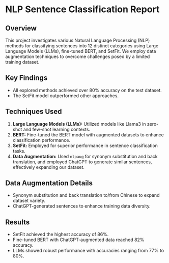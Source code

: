 # NLP Sentence Classification Report

## Overview
This project investigates various Natural Language Processing (NLP) methods for classifying sentences into 12 distinct categories using Large Language Models (LLMs), fine-tuned BERT, and SetFit. We employ data augmentation techniques to overcome challenges posed by a limited training dataset.

## Key Findings
- All explored methods achieved over 80% accuracy on the test dataset.
- The SetFit model outperformed other approaches.

## Techniques Used
1. **Large Language Models (LLMs):** Utilized models like Llama3 in zero-shot and few-shot learning contexts.
2. **BERT:** Fine-tuned the BERT model with augmented datasets to enhance classification performance.
3. **SetFit:** Employed for superior performance in sentence classification tasks.
4. **Data Augmentation:** Used `nlpaug` for synonym substitution and back translation, and employed ChatGPT to generate similar sentences, effectively expanding our dataset.

## Data Augmentation Details
- Synonym substitution and back translation to/from Chinese to expand dataset variety.
- ChatGPT-generated sentences to enhance training data diversity.

## Results
- SetFit achieved the highest accuracy of 86%.
- Fine-tuned BERT with ChatGPT-augmented data reached 82% accuracy.
- LLMs showed robust performance with accuracies ranging from 77% to 80%.





